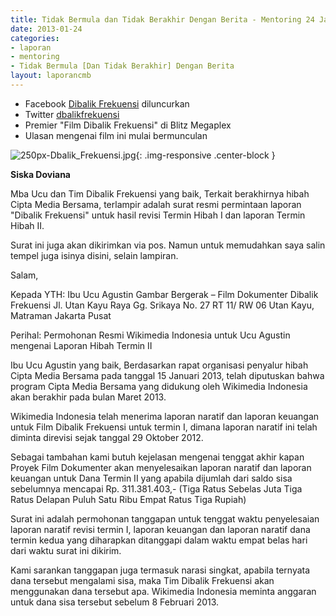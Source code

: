 ```yaml
---
title: Tidak Bermula dan Tidak Berakhir Dengan Berita - Mentoring 24 Januari 2013
date: 2013-01-24
categories:
- laporan
- mentoring
- Tidak Bermula [Dan Tidak Berakhir] Dengan Berita
layout: laporancmb
---
```


* Facebook [Dibalik Frekuensi](https://www.facebook.com/FrekuensiPublik) diluncurkan
* Twitter [dbalikfrekuensi](https://twitter.com/dbalikfrekuensi)
* Premier "Film Dibalik Frekuensi" di Blitz Megaplex
* Ulasan mengenai film ini mulai bermunculan


![250px-Dbalik_Frekuensi.jpg](/uploads/250px-Dbalik_Frekuensi.jpg){: .img-responsive .center-block }


**Siska Doviana**

Mba Ucu dan Tim Dibalik Frekuensi yang baik, Terkait berakhirnya hibah Cipta Media Bersama, terlampir adalah surat resmi permintaan laporan "Dibalik Frekuensi" untuk hasil revisi Termin Hibah I dan laporan Termin Hibah II.

Surat ini juga akan dikirimkan via pos. Namun untuk memudahkan saya salin tempel juga isinya disini, selain lampiran.

Salam, 


Kepada YTH:
Ibu Ucu Agustin
Gambar Bergerak – Film Dokumenter Dibalik Frekuensi
Jl. Utan Kayu Raya Gg. Srikaya No. 27 RT 11/ RW 06
Utan Kayu, Matraman
Jakarta Pusat

Perihal: Permohonan Resmi Wikimedia Indonesia untuk Ucu Agustin mengenai Laporan Hibah Termin II

Ibu Ucu Agustin yang baik,
Berdasarkan rapat organisasi penyalur hibah Cipta Media Bersama pada tanggal 15 Januari 2013, telah diputuskan 
bahwa program Cipta Media Bersama yang didukung oleh Wikimedia Indonesia akan berakhir pada bulan Maret 2013.

Wikimedia Indonesia telah menerima laporan naratif  dan laporan keuangan untuk Film Dibalik Frekuensi 
untuk termin I, dimana laporan naratif ini telah diminta direvisi sejak tanggal 29 Oktober 2012.

Sebagai tambahan kami butuh kejelasan mengenai tenggat akhir kapan Proyek Film Dokumenter akan 
menyelesaikan laporan naratif dan laporan keuangan untuk Dana Termin II yang apabila dijumlah dari saldo sisa 
sebelumnya mencapai Rp. 311.381.403,- (Tiga Ratus Sebelas Juta Tiga Ratus Delapan Puluh Satu Ribu Empat 
Ratus Tiga Rupiah)

Surat ini adalah permohonan tanggapan untuk tenggat waktu penyelesaian laporan naratif revisi termin I, 
laporan keuangan dan laporan naratif dana termin kedua yang diharapkan ditanggapi dalam waktu empat belas 
hari dari waktu surat ini dikirim.

Kami sarankan tanggapan juga termasuk narasi singkat, apabila ternyata dana tersebut mengalami sisa, maka 
Tim Dibalik Frekuensi akan menggunakan dana tersebut apa. Wikimedia Indonesia meminta anggaran untuk dana 
sisa tersebut sebelum 8 Februari 2013.
